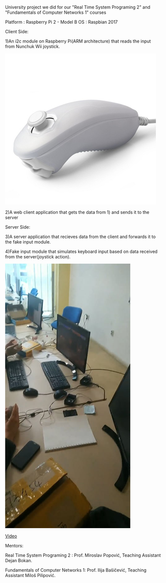 University project we did for our "Real Time System Programing 2" and "Fundamentals of Computer Networks 1" courses


Platform : Raspberry Pi 2 - Model B 
OS : Raspbian 2017

Client Side:

1)An i2c module on Raspberry Pi(ARM architecture) that reads the input from Nunchuk Wii joystick.

![Nunchuk](./images/nunchuk.jpg)

2)A web client application that gets the data from 1) and sends it to the server

Server Side:

3)A server application that recieves data from the client and forwards it to the fake input module.

4)Fake input module that simulates keyboard input based on data received from the server(joystick action).

![Nunchuk](./images/finall.jpg)

[Video](https://www.youtube.com/watch?v=AKCKFFHNbZQ&feature=youtu.be)


Mentors:

Real Time System Programing 2 : Prof. Miroslav Popović, Teaching Assistant Dejan Bokan.

Fundamentals of Computer Networks 1: Prof. Ilija Bašičević, Teaching Assistant Miloš Pilipović.



